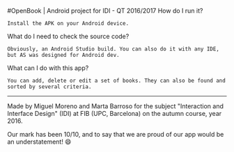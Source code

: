 #OpenBook | Android project for IDI - QT 2016/2017
How do I run it?

	Install the APK on your Android device.

What do I need to check the source code?

	Obviously, an Android Studio build. You can also do it with any IDE, but AS was designed for Android dev.

What can I do with this app?
	
	You can add, delete or edit a set of books. They can also be found and sorted by several criteria.
	
--------------------------------------------------------------------------

Made by Miguel Moreno and Marta Barroso for the subject "Interaction and Interface Design" (IDI) at FIB (UPC, Barcelona) on the autumn course, year 2016. 

Our mark has been 10/10, and to say that we are proud of our app would be an understatement! 😄
